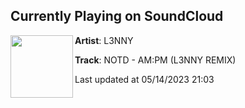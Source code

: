 ## Currently Playing on SoundCloud

[<img align="left" width="100" src="https://i1.sndcdn.com/artworks-IUgTQNyJf2vriBeE-XvSIXQ-t500x500.jpg">](https://soundcloud.com/karl-guapo/notd-am-pm-l3nny-remix)

**Artist**: L3NNY 

**Track**: NOTD - AM:PM (L3NNY REMIX)

Last updated at 05/14/2023 21:03
